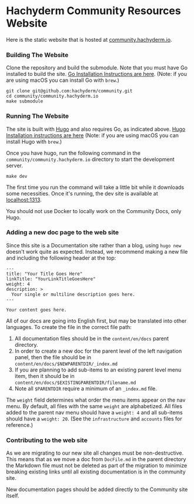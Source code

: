 # Hachyderm Community Resources Website

Here is the static website that is hosted at [community.hachyderm.io](https://community.hachyderm.io).

### Building The Website

Clone the repository and build the submodule. Note that you must have
Go installed to build the site. [Go Installation Instructions are here](https://go.dev/doc/install). (Note: if you are using macOS you can install Go with `brew`.)

```
git clone git@github.com:hachyderm/community.git
cd community/community.hachyderm.io
make submodule
```

### Running The Website

The site is built with [Hugo](https://gohugo.io/) and also requires Go, as indicated above. [Hugo Installation instructions are
here](https://gohugo.io/installation/) (Note: if you
are using macOS you can install Hugo with `brew`.)

Once you have hugo, run the following command in the `community/community.hachyderm.io` directory to start the development server.

```
make dev
```

The first time you run the command will take a little bit while it downloads some necessities. Once it's running, the dev site is available at [localhost:1313](http://localhost:1313/).

You should not use Docker to locally work on the Community Docs,
only Hugo.

### Adding a new doc page to the web site

Since this site is a Documentation site rather than a blog, using
`hugo new` doesn't work quite as expected. Instead, we recommend
making a new file and including the following header at the top:

```
---
title: "Your Title Goes Here"
linkTitle: "YourLinkTitleGoesHere"
weight: 4
description: >
  Your single or multiline description goes here.
---

Your content goes here.
```

All of our docs are going into English first, but may be
translated into other languages. To create the file in the correct
file path:

1. All documentation files should be in the `content/en/docs`
parent directory.
1. In order to create a new doc for the parent level of the
left navigation panel, then the file should be in
`content/en/docs/$NEWPARENTDIR/_index.md`
1. If you are planning to add sub-items to an existing parent
level menu item, then it should be in
`content/en/docs/$EXISTINGPARENTDIR/filename.md`
1. Note all `$PARENTDIR` require a minimum of an `_index.md` file.


The `weight` field determines what order the menu items appear on the
nav menu. By default, all files with the same `weight` are
alphabetized. All files added to the parent nav menu should have a
`weight: 4` and all sub-items should have a `weight: 20`. (See the
`infrastructure` and `accounts` files for reference.)

### Contributing to the web site

As we are migrating to our new site all changes must be
non-destructive. This means that as we move a doc from `DocFile.md`
in the parent directory the Markdown file must not be deleted as
part of the migration to minimize breaking existing links until
all existing documentation is in the community site.

New documentation pages should be added directly to the Community
site itself.
